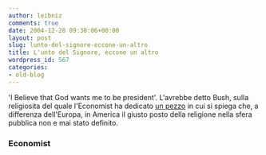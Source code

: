 ```yaml
---
author: leibniz
comments: true
date: 2004-12-28 09:30:06+00:00
layout: post
slug: lunto-del-signore-eccone-un-altro
title: L'unto del Signore, eccone un altro
wordpress_id: 567
categories:
- old-blog
---
```


'I Believe that God wants me to be president'. L'avrebbe detto Bush, sulla religiosita del quale l'Economist ha dedicato [un pezzo](http://www.economist.com/world/na/displaystory.cfm?story_id=3502861)
in cui si spiega che, a differenza dell'Europa, in America il giusto
posto della religione nella sfera pubblica non e mai stato definito. 




### Economist
